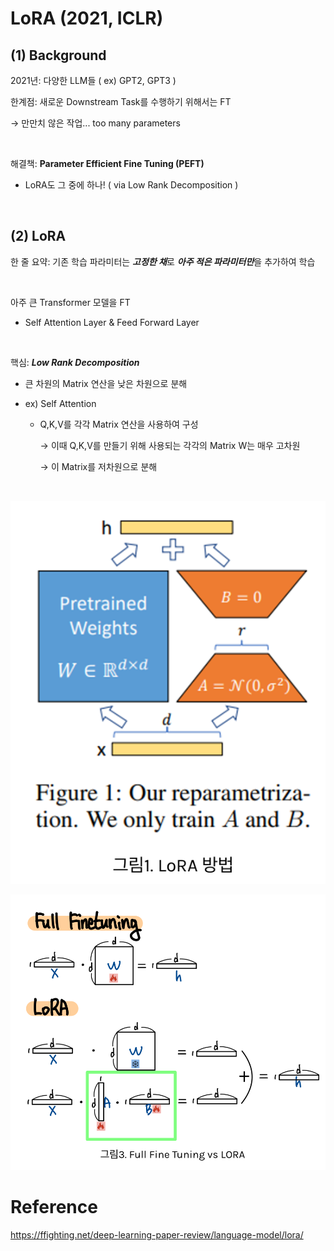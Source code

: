 # LoRA (2021, ICLR)

## (1) Background

2021년: 다양한 LLM들 ( ex) GPT2, GPT3 )

한계점: 새로운 Downstream Task를 수행하기 위해서는 FT

$\rightarrow$ 만만치 않은 작업... too many parameters

<br>

해결책: **Parameter Efficient Fine Tuning (PEFT)**

- LoRA도 그 중에 하나! ( via Low Rank Decomposition )

<br>

## (2) LoRA

한 줄 요약: 기존 학습 파라미터는 ***고정한 채***로 ***아주 적은 파라미터만***을 추가하여 학습

<br>

아주 큰 Transformer 모델을 FT

- Self Attention Layer & Feed Forward Layer

<br>

핵심: ***Low Rank Decomposition***

- 큰 차원의 Matrix 연산을 낮은 차원으로 분해

- ex) Self Attention

  - Q,K,V를 각각 Matrix 연산을 사용하여 구성

    $\rightarrow$ 이때 Q,K,V를 만들기 위해 사용되는 각각의 Matrix W는 매우 고차원

    $\rightarrow$ 이 Matrix를 저차원으로 분해

<br>

![figure2](/assets/img/ts2/img155.png)

![figure2](/assets/img/ts2/img156.png)



# Reference

https://ffighting.net/deep-learning-paper-review/language-model/lora/

